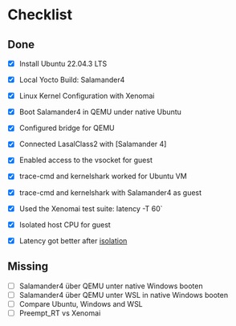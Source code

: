 # Checklist

## Done
- [x] Install Ubuntu 22.04.3 LTS
- [x] Local Yocto Build: Salamander4 
- [x] Linux Kernel Configuration with Xenomai
- [x] Boot Salamander4 in QEMU under native Ubuntu 
- [x] Configured bridge for QEMU
- [x] Connected LasalClass2 with [Salamander 4]
- [x] Enabled access to the vsocket for guest
- [x] trace-cmd and kernelshark worked for Ubuntu VM
- [x] trace-cmd and kernelshark with Salamander4 as guest 
- [x] Used the Xenomai test suite: latency -T 60` 
- [x] Isolated host CPU for guest
- [x] Latency got better after [isolation](../general/protocol.md#isolate-cpus-on-host-system-ubuntu)



## Missing
- [ ] Salamander4 über QEMU unter native Windows booten
- [ ] Salamander4 über QEMU unter WSL in native Windows booten
- [ ] Compare Ubuntu, Windows and WSL
- [ ] Preempt_RT vs Xenomai
